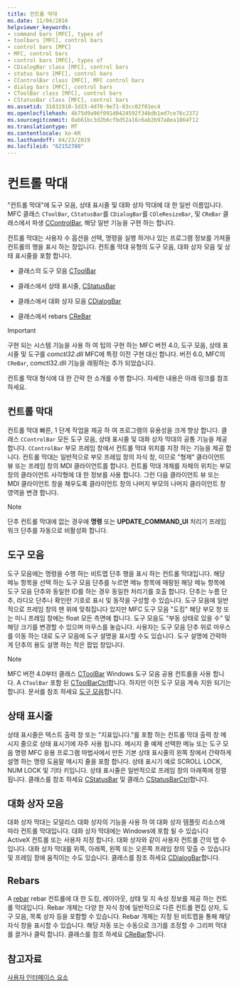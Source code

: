 ```yaml
---
title: 컨트롤 막대
ms.date: 11/04/2016
helpviewer_keywords:
- command bars [MFC], types of
- toolbars [MFC], control bars
- control bars [MFC]
- MFC, control bars
- control bars [MFC], types of
- CDialogBar class [MFC], control bars
- status bars [MFC], control bars
- CControlBar class [MFC], MFC control bars
- dialog bars [MFC], control bars
- CToolBar class [MFC], control bars
- CStatusBar class [MFC], control bars
ms.assetid: 31831910-3d23-4d70-9e71-03cc02f01ec4
ms.openlocfilehash: 4b75d9a96f091d0424592f34bdb1ed7ce76c2372
ms.sourcegitcommit: 0ab61bc3d2b6cfbd52a16c6ab2b97a8ea1864f12
ms.translationtype: MT
ms.contentlocale: ko-KR
ms.lasthandoff: 04/23/2019
ms.locfileid: "62152780"
---
```

# <a name="control-bars"></a>컨트롤 막대

"컨트롤 막대"에 도구 모음, 상태 표시줄 및 대화 상자 막대에 대 한 일반 이름입니다. MFC 클래스 `CToolBar`, `CStatusBar`를 `CDialogBar`를 `COleResizeBar`, 및 `CReBar` 클래스에서 파생 [CControlBar](../mfc/reference/ccontrolbar-class.md), 해당 일반 기능을 구현 하는 합니다.

컨트롤 막대는 사용자 수 옵션을 선택, 명령을 실행 하거나 있는 프로그램 정보를 가져올 컨트롤의 행을 표시 하는 창입니다. 컨트롤 막대 유형의 도구 모음, 대화 상자 모음 및 상태 표시줄을 포함 합니다.

- 클래스의 도구 모음 [CToolBar](../mfc/reference/ctoolbar-class.md)

- 클래스에서 상태 표시줄, [CStatusBar](../mfc/reference/cstatusbar-class.md)

- 클래스에서 대화 상자 모음 [CDialogBar](../mfc/reference/cdialogbar-class.md)

- 클래스에서 rebars [CReBar](../mfc/reference/crebar-class.md)

> [!IMPORTANT]
>  구현 되는 시스템 기능을 사용 하 여 팁의 구현 하는 MFC 버전 4.0, 도구 모음, 상태 표시줄 및 도구를 *comctl32.dll* MFC에 특정 이전 구현 대신 합니다. 버전 6.0, MFC의 `CReBar`, comctl32.dll 기능을 래핑하는 추가 되었습니다.

컨트롤 막대 형식에 대 한 간략 한 소개를 수행 합니다. 자세한 내용은 아래 링크를 참조 하세요.

## <a name="control-bars"></a>컨트롤 막대

컨트롤 막대 빠른, 1 단계 작업을 제공 하 여 프로그램의 유용성을 크게 향상 합니다. 클래스 `CControlBar` 모든 도구 모음, 상태 표시줄 및 대화 상자 막대의 공통 기능을 제공 합니다. `CControlBar` 부모 프레임 창에서 컨트롤 막대 위치를 지정 하는 기능을 제공 합니다. 컨트롤 막대는 일반적으로 부모 프레임 창의 자식 창, 이므로 "형제" 클라이언트 뷰 또는 프레임 창의 MDI 클라이언트를 합니다. 컨트롤 막대 개체를 자체의 위치는 부모 창의 클라이언트 사각형에 대 한 정보를 사용 합니다. 그런 다음 클라이언트 뷰 또는 MDI 클라이언트 창을 채우도록 클라이언트 창의 나머지 부모의 나머지 클라이언트 창 영역을 변경 합니다.

> [!NOTE]
>  단추 컨트롤 막대에 없는 경우에 **명령** 또는 **UPDATE_COMMAND_UI** 처리기 프레임 워크 단추를 자동으로 비활성화 합니다.

## <a name="toolbars"></a>도구 모음

도구 모음에는 명령을 수행 하는 비트맵 단추 행을 표시 하는 컨트롤 막대입니다. 해당 메뉴 항목을 선택 하는 도구 모음 단추를 누르면 메뉴 항목에 매핑된 해당 메뉴 항목에 도구 모음 단추와 동일한 ID를 하는 경우 동일한 처리기를 호출 합니다. 단추는 누름 단추, 라디오 단추나 확인란 기호로 표시 및 동작을 구성할 수 있습니다. 도구 모음에 일반적으로 프레임 창의 맨 위에 맞춰집니다 있지만 MFC 도구 모음 "도킹" 해당 부모 창 또는 미니 프레임 창에는 float 모든 측면에 합니다. 도구 모음도 "부동 상태로 있을 수" 및 해당 크기를 변경할 수 있으며 마우스를 놓습니다. 사용자는 도구 모음 단추 위로 마우스를 이동 하는 대로 도구 모음에 도구 설명을 표시할 수도 있습니다. 도구 설명에 간략하게 단추의 용도 설명 하는 작은 팝업 창입니다.

> [!NOTE]
>  MFC 버전 4.0부터 클래스 [CToolBar](../mfc/reference/ctoolbar-class.md) Windows 도구 모음 공용 컨트롤을 사용 합니다. A `CToolBar` 포함 된 [CToolBarCtrl](../mfc/reference/ctoolbarctrl-class.md)합니다. 하지만 이전 도구 모음 계속 지원 되기는 합니다. 문서를 참조 하세요 [도구 모음](../mfc/mfc-toolbar-implementation.md)합니다.

## <a name="status-bars"></a>상태 표시줄

상태 표시줄은 텍스트 출력 창 또는 "지표입니다."를 포함 하는 컨트롤 막대 출력 창 메시지 줄으로 상태 표시기에 자주 사용 됩니다. 메시지 줄 예제 선택한 메뉴 또는 도구 모음 명령 MFC 응용 프로그램 마법사에서 만든 기본 상태 표시줄의 왼쪽 창에서 간략하게 설명 하는 명령 도움말 메시지 줄을 포함 합니다. 상태 표시기 예로 SCROLL LOCK, NUM LOCK 및 기타 키입니다. 상태 표시줄은 일반적으로 프레임 창의 아래쪽에 정렬 됩니다. 클래스를 참조 하세요 [CStatusBar](../mfc/reference/cstatusbar-class.md) 및 클래스 [CStatusBarCtrl](../mfc/reference/cstatusbarctrl-class.md)합니다.

## <a name="dialog-bars"></a>대화 상자 모음

대화 상자 막대는 모덜리스 대화 상자의 기능을 사용 하 여 대화 상자 템플릿 리소스에 따라 컨트롤 막대입니다. 대화 상자 막대에는 Windows에 포함 될 수 있습니다 ActiveX 컨트롤 또는 사용자 지정 합니다. 대화 상자와 같이 사용자 컨트롤 간의 탭 수입니다. 대화 상자 막대를 위쪽, 아래쪽, 왼쪽 또는 오른쪽 프레임 창의 맞출 수 있습니다 및 프레임 창에 움직이는 수도 있습니다. 클래스를 참조 하세요 [CDialogBar](../mfc/reference/cdialogbar-class.md)합니다.

## <a name="rebars"></a>Rebars

A [rebar](../mfc/using-crebarctrl.md) rebar 컨트롤에 대 한 도킹, 레이아웃, 상태 및 지 속성 정보를 제공 하는 컨트롤 막대입니다. Rebar 개체는 다양 한 자식 창에 일반적으로 다른 컨트롤 편집 상자, 도구 모음, 목록 상자 등을 포함할 수 있습니다. Rebar 개체는 지정 된 비트맵을 통해 해당 자식 창을 표시할 수 있습니다. 해당 자동 또는 수동으로 크기를 조정할 수 그리퍼 막대를 끌거나 클릭 합니다. 클래스를 참조 하세요 [CReBar](../mfc/reference/crebar-class.md)합니다.

## <a name="see-also"></a>참고자료

[사용자 인터페이스 요소](../mfc/user-interface-elements-mfc.md)
